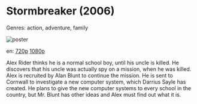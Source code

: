 # Stormbreaker (2006)

Genres: action, adventure, family

![poster](http://image.tmdb.org/t/p/w500/pXfYr7BHsFe810Xb3KJr5k36Tbq.jpg)

en:
  [720p](magnet:?xt=urn:btih:F642AC9014A1F28F3E02DD87009FF50B2CD53136&tr=udp://glotorrents.pw:6969/announce&tr=udp://tracker.opentrackr.org:1337/announce&tr=udp://torrent.gresille.org:80/announce&tr=udp://tracker.openbittorrent.com:80&tr=udp://tracker.coppersurfer.tk:6969&tr=udp://tracker.leechers-paradise.org:6969&tr=udp://p4p.arenabg.ch:1337&tr=udp://tracker.internetwarriors.net:1337)
  [1080p](magnet:?xt=urn:btih:52B2543B406EF59A4FB41A6477F45E29A4CFB1D0&tr=udp://glotorrents.pw:6969/announce&tr=udp://tracker.opentrackr.org:1337/announce&tr=udp://torrent.gresille.org:80/announce&tr=udp://tracker.openbittorrent.com:80&tr=udp://tracker.coppersurfer.tk:6969&tr=udp://tracker.leechers-paradise.org:6969&tr=udp://p4p.arenabg.ch:1337&tr=udp://tracker.internetwarriors.net:1337)
  


Alex Rider thinks he is a normal school boy, until his uncle is killed. He discovers that his uncle was actually spy on a mission, when he was killed. Alex is recruited by Alan Blunt to continue the mission. He is sent to Cornwall to investigate a new computer system, which Darrius Sayle has created. He plans to give the new computer systems to every school in the country, but Mr. Blunt has other ideas and Alex must find out what it is.